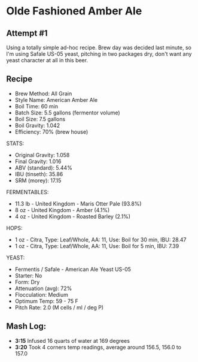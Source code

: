 Olde Fashioned Amber Ale
========================

Attempt #1
----------

Using a totally simple ad-hoc recipe. Brew day was decided last minute, so I'm using Safale US-05 yeast, pitching in two packages dry, don't want any yeast character at all in this beer.

Recipe
------

- Brew Method: All Grain
- Style Name: American Amber Ale
- Boil Time: 60 min
- Batch Size: 5.5 gallons (fermentor volume)
- Boil Size: 7.5 gallons
- Boil Gravity: 1.042
- Efficiency: 70% (brew house)

STATS:

- Original Gravity: 1.058
- Final Gravity: 1.016
- ABV (standard): 5.44%
- IBU (tinseth): 35.86
- SRM (morey): 17.15

FERMENTABLES:

- 11.3 lb - United Kingdom - Maris Otter Pale (93.8%)
- 8 oz - United Kingdom - Amber (4.1%)
- 4 oz - United Kingdom - Roasted Barley (2.1%)

HOPS:

- 1 oz - Citra, Type: Leaf/Whole, AA: 11, Use: Boil for 30 min, IBU: 28.47
- 1 oz - Citra, Type: Leaf/Whole, AA: 11, Use: Boil for 5 min, IBU: 7.39

YEAST:

- Fermentis / Safale - American Ale Yeast US-05
- Starter: No
- Form: Dry
- Attenuation (avg): 72%
- Flocculation: Medium
- Optimum Temp: 59 - 75 F
- Pitch Rate: 2.0 (M cells / ml / deg P)


Mash Log:
---------
  
- **3:15** Infused 16 quarts of water at 169 degrees
- **3:20** Took 4 corners temp readings, average around 156.5, 156.0 to 157.0


